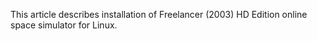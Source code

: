 This article describes installation of Freelancer (2003) HD Edition online space simulator for Linux. 
